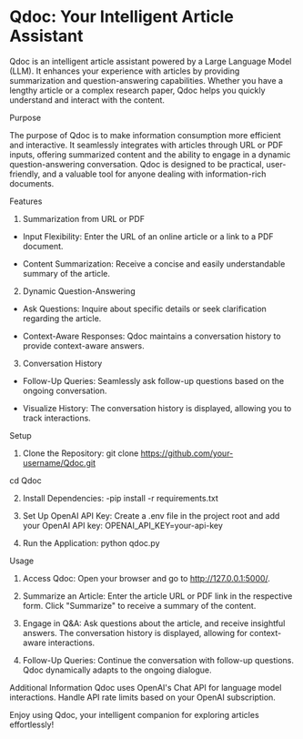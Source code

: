 # Qdoc: Your Intelligent Article Assistant
Qdoc is an intelligent article assistant powered by a Large Language Model (LLM). It enhances your experience with articles by providing summarization and question-answering capabilities. Whether you have a lengthy article or a complex research paper, Qdoc helps you quickly understand and interact with the content.

Purpose

The purpose of Qdoc is to make information consumption more efficient and interactive. It seamlessly integrates with articles through URL or PDF inputs, offering summarized content and the ability to engage in a dynamic question-answering conversation. Qdoc is designed to be practical, user-friendly, and a valuable tool for anyone dealing with information-rich documents.

Features
1. Summarization from URL or PDF

- Input Flexibility: Enter the URL of an online article or a link to a PDF document.

- Content Summarization: Receive a concise and easily understandable summary of the article.

2. Dynamic Question-Answering

- Ask Questions: Inquire about specific details or seek clarification regarding the article.

- Context-Aware Responses: Qdoc maintains a conversation history to provide context-aware answers.

3. Conversation History

- Follow-Up Queries: Seamlessly ask follow-up questions based on the ongoing conversation.

- Visualize History: The conversation history is displayed, allowing you to track interactions.

Setup
1. Clone the Repository:
git clone https://github.com/your-username/Qdoc.git

cd Qdoc

2. Install Dependencies:
-pip install -r requirements.txt

3. Set Up OpenAI API Key:
Create a .env file in the project root and add your OpenAI API key:
OPENAI_API_KEY=your-api-key

4. Run the Application:
python qdoc.py

Usage
1. Access Qdoc:
Open your browser and go to http://127.0.0.1:5000/.

2. Summarize an Article:
Enter the article URL or PDF link in the respective form.
Click "Summarize" to receive a summary of the content.

3. Engage in Q&A:
Ask questions about the article, and receive insightful answers.
The conversation history is displayed, allowing for context-aware interactions.

4. Follow-Up Queries:
Continue the conversation with follow-up questions.
Qdoc dynamically adapts to the ongoing dialogue.

Additional Information
Qdoc uses OpenAI's Chat API for language model interactions.
Handle API rate limits based on your OpenAI subscription.


Enjoy using Qdoc, your intelligent companion for exploring articles effortlessly!
